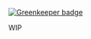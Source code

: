 
[![Greenkeeper badge](https://badges.greenkeeper.io/Alorel/ngx-sails.svg)](https://greenkeeper.io/)

WIP
